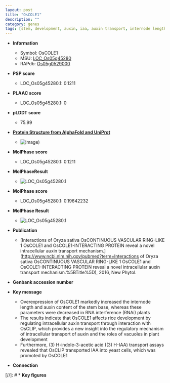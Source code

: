 ```yaml
---
layout: post
title: "OsCOLE1"
description: ""
category: genes
tags: [stem, development, auxin, iaa, auxin transport, internode length, IAA, plant development]
---
```


* **Information**  
    + Symbol: OsCOLE1  
    + MSU: [LOC_Os05g45280](http://rice.plantbiology.msu.edu/cgi-bin/ORF_infopage.cgi?orf=LOC_Os05g45280)  
    + RAPdb: [Os05g0529000](http://rapdb.dna.affrc.go.jp/viewer/gbrowse_details/irgsp1?name=Os05g0529000)  

* **PSP score**  
    + LOC_Os05g45280.1: 0.1211 

* **PLAAC score**  
    + LOC_Os05g45280.1: 0 

* **pLDDT score**
    + 75.99

* **[Protein Structure from AlphaFold and UniProt](https://www.uniprot.org/uniprotkb/Q65XC4/entry#structure)**
    + ![image](https://ricepsp.github.io/images/Q6/AF-Q65XC4-F1.png))

* **MolPhase score**
    + LOC_Os05g45280.1: 0.1211

* **MolPhaseResult**
    + ![LOC_Os05g45280.1](https://ricepsp.github.io/pictures/LOC_Os05g/LOC_Os05g45280.1.png)

* **MolPhase score**
    + LOC_Os05g45280.1: 0.19642232

* **MolPhase Result**
    + ![LOC_Os05g45280.1](https://304243504.github.io/Pictures/LOC_Os05g/LOC_Os05g45280.1.png)

* **Publication**  
    + [Interactions of Oryza sativa OsCONTINUOUS VASCULAR RING-LIKE 1 OsCOLE1 and OsCOLE1-INTERACTING PROTEIN reveal a novel intracellular auxin transport mechanism.](http://www.ncbi.nlm.nih.gov/pubmed?term=Interactions of Oryza sativa OsCONTINUOUS VASCULAR RING-LIKE 1 OsCOLE1 and OsCOLE1-INTERACTING PROTEIN reveal a novel intracellular auxin transport mechanism.%5BTitle%5D), 2016, New Phytol.

* **Genbank accession number**  

* **Key message**  
    + Overexpression of OsCOLE1 markedly increased the internode length and auxin content of the stem base, whereas these parameters were decreased in RNA interference (RNAi) plants
    + The results indicate that OsCOLE1 affects rice development by regulating intracellular auxin transport through interaction with OsCLIP, which provides a new insight into the regulatory mechanism of intracellular transport of auxin and the roles of vacuoles in plant development
    + Furthermore, (3) H-indole-3-acetic acid ((3) H-IAA) transport assays revealed that OsCLIP transported IAA into yeast cells, which was promoted by OsCOLE1

* **Connection**  

[//]: # * **Key figures**  


